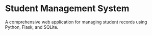 # Student Management System

A comprehensive web application for managing student records using Python, Flask, and SQLite.
